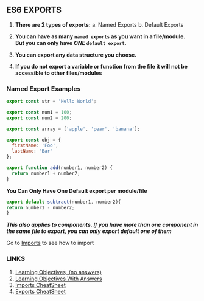 ## ES6 EXPORTS

1. **There are 2 types of exports:**
   a. Named Exports
   b. Default Exports

2. **You can have as many `named exports` as you want in a file/module.<br />But you can only have _ONE_ `default export`.**

3. **You can export any data structure you choose.**

4. **If you do not export a variable or function from the file it will not be accessible to other files/modules**

### Named Export Examples

```js
export const str = 'Hello World';

export const num1 = 100;
export const num2 = 200;

export const array = ['apple', 'pear', 'banana'];

export const obj = {
  firstName: 'Foo',
  lastName: 'Bar'
};

export function add(number1, number2) {
  return number1 + number2;
}
```

**You Can Only Have One Default export per module/file**

```js
export default subtract(number1, number2){
return number1 - number2;
}
```

**_This also applies to components. If you have more than one component in the same file to export, you can only export default one of them_**

Go to [Imports](./imports.md) to see how to import

### LINKS

1. [Learning Objectives, (no answers)](./learning-objectives-empty.md)
2. [Learning Objectives With Answers](./learning-objectives-filled.md)
3. [Imports CheatSheet](./imports-cheatsheet.md)
4. [Exports CheatSheet](./exports-cheatsheet.md)
